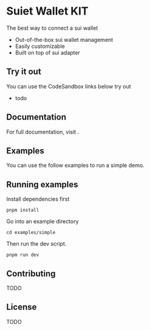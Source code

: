# Suiet Wallet KIT

The best way to connect a sui wallet

- Out-of-the-box sui wallet management
- Easily customizable
- Built on top of sui adapter

## Try it out

You can use the CodeSandbox links below try out

- todo

## Documentation

For full documentation, visit .

## Examples

You can use the follow examples to run a simple demo.

## Running examples

Install dependencies first

`pnpm install`

Go into an example directory

`cd examples/simple`

Then run the dev script.

`pnpm run dev`

## Contributing

TODO

## License

TODO
